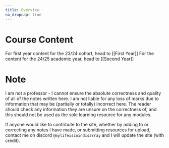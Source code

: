 ```yaml
---
title: Overview
no_dropcap: true
---
```


# Course Content
For first year content for the 23/24 cohort, head to [[First Year]]
For the content for the 24/25 academic year, head to [[Second Year]]

# Note

I am not a professor - I cannot ensure the absolute correctness and quality of all of the notes written here. I am not liable for any loss of marks due to information that may be (partially or totally) incorrect here. The reader should check any information they are unsure on the correctness of, and this should not be used as the sole learning resource for any modules. 

If anyone would like to contribute to the site, whether by adding to or correcting any notes I have made, or submitting resources for upload, contact me on discord `@mylifeisinindisarray` and I will update the site (with credit). 

